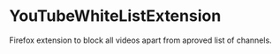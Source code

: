 # YouTubeWhiteListExtension
Firefox extension to block all videos apart from aproved list of channels.

